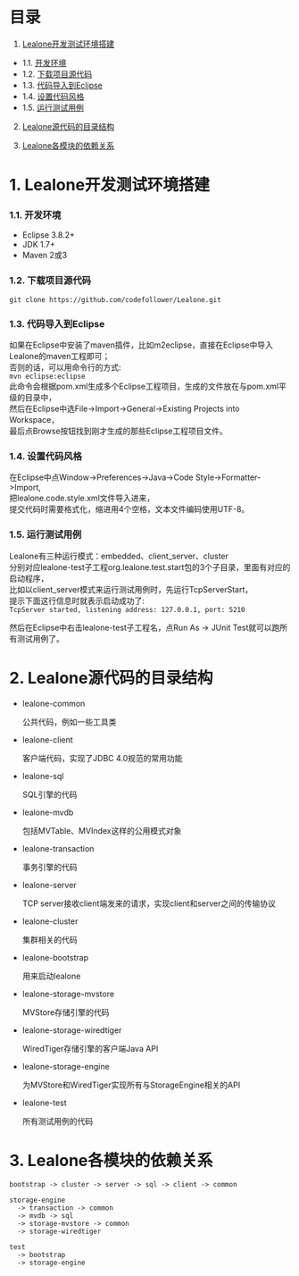 # 目录

1. [Lealone开发测试环境搭建](https://github.com/codefollower/Lealone/wiki/Lealone%E5%BC%80%E5%8F%91%E6%96%87%E6%A1%A3#1-lealone%E5%BC%80%E5%8F%91%E6%B5%8B%E8%AF%95%E7%8E%AF%E5%A2%83%E6%90%AD%E5%BB%BA)
  * 1.1. [开发环境](https://github.com/codefollower/Lealone/wiki/Lealone%E5%BC%80%E5%8F%91%E6%96%87%E6%A1%A3#11-%E5%BC%80%E5%8F%91%E7%8E%AF%E5%A2%83)
  * 1.2. [下载项目源代码](https://github.com/codefollower/Lealone/wiki/Lealone%E5%BC%80%E5%8F%91%E6%96%87%E6%A1%A3#12-%E4%B8%8B%E8%BD%BD%E9%A1%B9%E7%9B%AE%E6%BA%90%E4%BB%A3%E7%A0%81)
  * 1.3. [代码导入到Eclipse](https://github.com/codefollower/Lealone/wiki/Lealone%E5%BC%80%E5%8F%91%E6%96%87%E6%A1%A3#13-%E4%BB%A3%E7%A0%81%E5%AF%BC%E5%85%A5%E5%88%B0eclipse)
  * 1.4. [设置代码风格](https://github.com/codefollower/Lealone/wiki/Lealone%E5%BC%80%E5%8F%91%E6%96%87%E6%A1%A3#14-%E8%AE%BE%E7%BD%AE%E4%BB%A3%E7%A0%81%E9%A3%8E%E6%A0%BC)
  * 1.5. [运行测试用例](https://github.com/codefollower/Lealone/wiki/Lealone%E5%BC%80%E5%8F%91%E6%96%87%E6%A1%A3#15-%E8%BF%90%E8%A1%8C%E6%B5%8B%E8%AF%95%E7%94%A8%E4%BE%8B)

2. [Lealone源代码的目录结构](https://github.com/codefollower/Lealone/wiki/Lealone%E5%BC%80%E5%8F%91%E6%96%87%E6%A1%A3#2-lealone%E6%BA%90%E4%BB%A3%E7%A0%81%E7%9A%84%E7%9B%AE%E5%BD%95%E7%BB%93%E6%9E%84)

3. [Lealone各模块的依赖关系](https://github.com/codefollower/Lealone/wiki/Lealone%E5%BC%80%E5%8F%91%E6%96%87%E6%A1%A3#3-lealone%E5%90%84%E6%A8%A1%E5%9D%97%E7%9A%84%E4%BE%9D%E8%B5%96%E5%85%B3%E7%B3%BB)


# 1. Lealone开发测试环境搭建

### 1.1. 开发环境

* Eclipse 3.8.2+
* JDK 1.7+
* Maven 2或3

### 1.2. 下载项目源代码

`git clone https://github.com/codefollower/Lealone.git`

### 1.3. 代码导入到Eclipse

如果在Eclipse中安装了maven插件，比如m2eclipse，直接在Eclipse中导入Lealone的maven工程即可；<br>
否则的话，可以用命令行的方式: <br>
`mvn eclipse:eclipse` <br>
此命令会根据pom.xml生成多个Eclipse工程项目，生成的文件放在与pom.xml平级的目录中，<br>
然后在Eclipse中选File->Import->General->Existing Projects into Workspace，<br>
最后点Browse按钮找到刚才生成的那些Eclipse工程项目文件。<br>


### 1.4. 设置代码风格

在Eclipse中点Window->Preferences->Java->Code Style->Formatter->Import, <br>
把lealone.code.style.xml文件导入进来，<br>
提交代码时需要格式化，缩进用4个空格，文本文件编码使用UTF-8。

### 1.5. 运行测试用例

Lealone有三种运行模式：embedded、client_server、cluster <br>
分别对应lealone-test子工程org.lealone.test.start包的3个子目录，里面有对应的启动程序，<br>
比如以client_server模式来运行测试用例时，先运行TcpServerStart，<br>
提示下面这行信息时就表示启动成功了:<br>
`TcpServer started, listening address: 127.0.0.1, port: 5210`

然后在Eclipse中右击lealone-test子工程名，点Run As -> JUnit Test就可以跑所有测试用例了。


# 2. Lealone源代码的目录结构


* lealone-common

  公共代码，例如一些工具类


* lealone-client

  客户端代码，实现了JDBC 4.0规范的常用功能


* lealone-sql 

  SQL引擎的代码


* lealone-mvdb 

  包括MVTable、MVIndex这样的公用模式对象


* lealone-transaction

  事务引擎的代码

  
* lealone-server 

  TCP server接收client端发来的请求，实现client和server之间的传输协议


* lealone-cluster

  集群相关的代码


* lealone-bootstrap

  用来启动lealone


* lealone-storage-mvstore

  MVStore存储引擎的代码


* lealone-storage-wiredtiger

  WiredTiger存储引擎的客户端Java API


* lealone-storage-engine

  为MVStore和WiredTiger实现所有与StorageEngine相关的API


* lealone-test

  所有测试用例的代码


# 3. Lealone各模块的依赖关系


```
bootstrap -> cluster -> server -> sql -> client -> common

storage-engine
  -> transaction -> common
  -> mvdb -> sql
  -> storage-mvstore -> common
  -> storage-wiredtiger

test
  -> bootstrap
  -> storage-engine
```